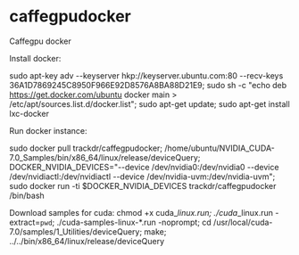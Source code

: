 # caffegpudocker
Caffegpu docker

Install docker:

sudo apt-key adv --keyserver hkp://keyserver.ubuntu.com:80 --recv-keys 36A1D7869245C8950F966E92D8576A8BA88D21E9;
sudo sh -c "echo deb https://get.docker.com/ubuntu docker main > /etc/apt/sources.list.d/docker.list";
sudo apt-get update;
sudo apt-get install lxc-docker

Run docker instance:

sudo docker pull trackdr/caffegpudocker;
/home/ubuntu/NVIDIA_CUDA-7.0_Samples/bin/x86_64/linux/release/deviceQuery;
DOCKER_NVIDIA_DEVICES="--device /dev/nvidia0:/dev/nvidia0 --device /dev/nvidiactl:/dev/nvidiactl --device /dev/nvidia-uvm:/dev/nvidia-uvm";
sudo docker run -ti $DOCKER_NVIDIA_DEVICES trackdr/caffegpudocker /bin/bash

Download samples for cuda:
chmod +x cuda_*_linux.run;
./cuda_*_linux.run -extract=`pwd`;
./cuda-samples-linux-*.run -noprompt;
cd /usr/local/cuda-7.0/samples/1_Utilities/deviceQuery;
make;
../../bin/x86_64/linux/release/deviceQuery
